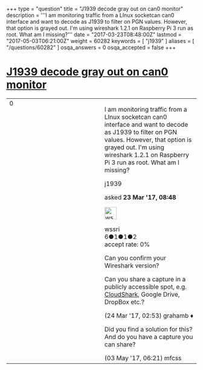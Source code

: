 +++
type = "question"
title = "J1939 decode gray out on can0 monitor"
description = '''I am monitoring traffic from a LInux socketcan can0 interface and want to decode as J1939 to filter on PGN values. However, that option is grayed out. I&#x27;m using wireshark 1.2.1 on Raspberry Pi 3 run as root. What am I missing?'''
date = "2017-03-23T08:48:00Z"
lastmod = "2017-05-03T06:21:00Z"
weight = 60282
keywords = [ "j1939" ]
aliases = [ "/questions/60282" ]
osqa_answers = 0
osqa_accepted = false
+++

<div class="headNormal">

# [J1939 decode gray out on can0 monitor](/questions/60282/j1939-decode-gray-out-on-can0-monitor)

</div>

<div id="main-body">

<div id="askform">

<table id="question-table" style="width:100%;"><colgroup><col style="width: 50%" /><col style="width: 50%" /></colgroup><tbody><tr class="odd"><td style="width: 30px; vertical-align: top"><div class="vote-buttons"><span id="post-60282-upvote" class="ajax-command post-vote up" rel="nofollow" title="I like this post (click again to cancel)"> </span><div id="post-60282-score" class="post-score" title="current number of votes">0</div><span id="post-60282-downvote" class="ajax-command post-vote down" rel="nofollow" title="I dont like this post (click again to cancel)"> </span> <span id="favorite-mark" class="ajax-command favorite-mark" rel="nofollow" title="mark/unmark this question as favorite (click again to cancel)"> </span><div id="favorite-count" class="favorite-count"></div></div></td><td><div id="item-right"><div class="question-body"><p>I am monitoring traffic from a LInux socketcan can0 interface and want to decode as J1939 to filter on PGN values. However, that option is grayed out. I'm using wireshark 1.2.1 on Raspberry Pi 3 run as root. What am I missing?</p></div><div id="question-tags" class="tags-container tags"><span class="post-tag tag-link-j1939" rel="tag" title="see questions tagged &#39;j1939&#39;">j1939</span></div><div id="question-controls" class="post-controls"></div><div class="post-update-info-container"><div class="post-update-info post-update-info-user"><p>asked <strong>23 Mar '17, 08:48</strong></p><img src="https://secure.gravatar.com/avatar/4f2c3af78296f1a6678007cd5f24d770?s=32&amp;d=identicon&amp;r=g" class="gravatar" width="32" height="32" alt="wssri&#39;s gravatar image" /><p><span>wssri</span><br />
<span class="score" title="6 reputation points">6</span><span title="1 badges"><span class="badge1">●</span><span class="badgecount">1</span></span><span title="1 badges"><span class="silver">●</span><span class="badgecount">1</span></span><span title="2 badges"><span class="bronze">●</span><span class="badgecount">2</span></span><br />
<span class="accept_rate" title="Rate of the user&#39;s accepted answers">accept rate:</span> <span title="wssri has no accepted answers">0%</span></p></div></div><div id="comments-container-60282" class="comments-container"><span id="60303"></span><div id="comment-60303" class="comment"><div id="post-60303-score" class="comment-score"></div><div class="comment-text"><p>Can you confirm your Wireshark version?</p><p>Can you share a capture in a publicly accessible spot, e.g. <a href="http://cloudshark.org">CloudShark</a>, Google Drive, DropBox etc.?</p></div><div id="comment-60303-info" class="comment-info"><span class="comment-age">(24 Mar '17, 02:53)</span> <span class="comment-user userinfo">grahamb ♦</span></div></div><span id="61204"></span><div id="comment-61204" class="comment"><div id="post-61204-score" class="comment-score"></div><div class="comment-text"><p>Did you find a solution for this? And do you have a capture you can share?</p></div><div id="comment-61204-info" class="comment-info"><span class="comment-age">(03 May '17, 06:21)</span> <span class="comment-user userinfo">mfcss</span></div></div></div><div id="comment-tools-60282" class="comment-tools"></div><div class="clear"></div><div id="comment-60282-form-container" class="comment-form-container"></div><div class="clear"></div></div></td></tr></tbody></table>

</div>

</div>

